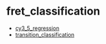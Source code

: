 # fret_classification
- [cy3_5_regression](https://github.com/hyeokjae-choi/FRET_classification/tree/cy3_5_regression)
- [transition_classification](https://github.com/hyeokjae-choi/FRET_classification/tree/transition_classification)
